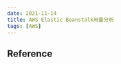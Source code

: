 ```yaml
---
date: 2021-11-14
title: AWS Elastic Beanstalk用量分析
tags: [AWS]
---
```




## Reference

[](https://trends.builtwith.com/hosting/Amazon-Elastic-Beanstalk)